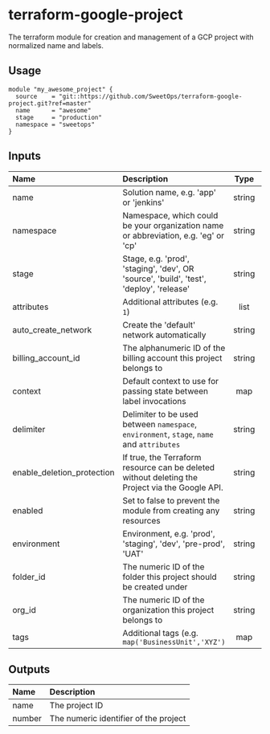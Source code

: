 # terraform-google-project

The terraform module for creation and management of a GCP project with normalized name and labels.

## Usage

```hcl
module "my_awesome_project" {
  source    = "git::https://github.com/SweetOps/terraform-google-project.git?ref=master"
  name      = "awesome"
  stage     = "production"
  namespace = "sweetops"
}
```

## Inputs

| Name                       | Description                                                                                     |  Type  |  Default  | Required |
|:---------------------------|:------------------------------------------------------------------------------------------------|:------:|:---------:|:--------:|
| name                       | Solution name, e.g. 'app' or 'jenkins'                                                          | string |    n/a    |   yes    |
| namespace                  | Namespace, which could be your organization name or abbreviation, e.g. 'eg' or 'cp'             | string |    n/a    |   yes    |
| stage                      | Stage, e.g. 'prod', 'staging', 'dev', OR 'source', 'build', 'test', 'deploy', 'release'         | string |    n/a    |   yes    |
| attributes                 | Additional attributes (e.g. `1`)                                                                |  list  | `<list>`  |    no    |
| auto_create_network        | Create the 'default' network automatically                                                      | string | `"true"`  |    no    |
| billing_account_id         | The alphanumeric ID of the billing account this project belongs to                              | string |   `""`    |    no    |
| context                    | Default context to use for passing state between label invocations                              |  map   |  `<map>`  |    no    |
| delimiter                  | Delimiter to be used between `namespace`, `environment`, `stage`, `name` and `attributes`       | string |   `"-"`   |    no    |
| enable_deletion_protection | If true, the Terraform resource can be deleted without deleting the Project via the Google API. | string | `"false"` |    no    |
| enabled                    | Set to false to prevent the module from creating any resources                                  | string | `"true"`  |    no    |
| environment                | Environment, e.g. 'prod', 'staging', 'dev', 'pre-prod', 'UAT'                                   | string |   `""`    |    no    |
| folder_id                  | The numeric ID of the folder this project should be created under                               | string |   `""`    |    no    |
| org_id                     | The numeric ID of the organization this project belongs to                                      | string |   `""`    |    no    |
| tags                       | Additional tags (e.g. `map('BusinessUnit','XYZ')`                                               |  map   |  `<map>`  |    no    |

## Outputs

| Name   | Description                           |
|:-------|:--------------------------------------|
| name   | The project ID                        |
| number | The numeric identifier of the project |
